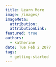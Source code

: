 ```yaml
---
title: Learn More
image: /images/
imageMeta:
  attribution:
  attributionLink:
featured: true
authors:
  - katherine
date: Tue Feb 2 2077
tags:
  - getting-started
---
```

